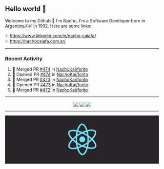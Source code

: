## Hello world 👋  
Welcome to my Github 🧙‍ I'm Nacho, I'm a Software Developer born in Argentina🇦🇷 in 1992. Here are some links:  
  
✨ https://www.linkedin.com/in/nacho-caiafa/  
✨ https://nachocaiafa.com.ar/  

---

### Recent Activity

<!--START_SECTION:activity-->
1. 🎉 Merged PR [#474](https://github.com/NachoKai/forito/pull/474) in [NachoKai/forito](https://github.com/NachoKai/forito)
2. 💪 Opened PR [#474](https://github.com/NachoKai/forito/pull/474) in [NachoKai/forito](https://github.com/NachoKai/forito)
3. 🎉 Merged PR [#473](https://github.com/NachoKai/forito/pull/473) in [NachoKai/forito](https://github.com/NachoKai/forito)
4. 💪 Opened PR [#473](https://github.com/NachoKai/forito/pull/473) in [NachoKai/forito](https://github.com/NachoKai/forito)
5. 🎉 Merged PR [#472](https://github.com/NachoKai/forito/pull/472) in [NachoKai/forito](https://github.com/NachoKai/forito)
<!--END_SECTION:activity-->

---

<p align="center">
    <img align='center' src="https://github-readme-stats.vercel.app/api?username=NachoKai&theme=react&hide_border=true&include_all_commits=false&count_private=true" />
    <img align="center" src="https://github-readme-stats.vercel.app/api/top-langs?username=NachoKai&langs_count=10&show_icons=true&locale=en&layout=compact&theme=react&hide_border=true" />
    <img align='center' src="https://github-readme-streak-stats.herokuapp.com/?user=NachoKai&theme=react&hide_border=true" />
</p>

---

<p align="center">
    <img align='center' src='https://raw.githubusercontent.com/NachoKai/NachoKai/master/x3x5w638kkixi9s3h3vw.gif' >
</p>
